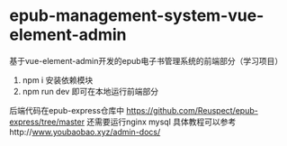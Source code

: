 # epub-management-system-vue-element-admin

基于vue-element-admin开发的epub电子书管理系统的前端部分（学习项目）

1. npm i 安装依赖模块
2. npm run dev 即可在本地运行前端部分

后端代码在epub-express仓库中 https://github.com/Reuspect/epub-express/tree/master
还需要运行nginx mysql 具体教程可以参考http://www.youbaobao.xyz/admin-docs/


